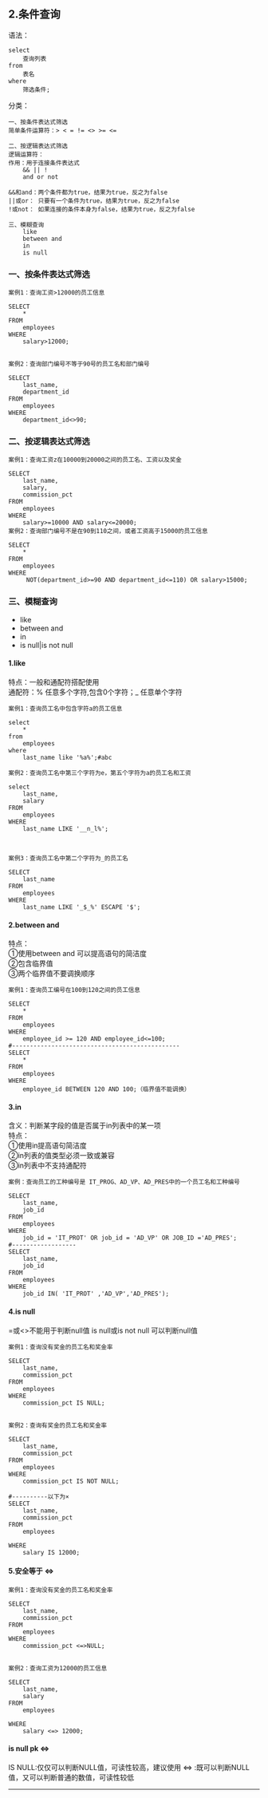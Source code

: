 ## 2.条件查询

语法：

	select 
		查询列表
	from
		表名
	where
		筛选条件;

分类：

	一、按条件表达式筛选
	简单条件运算符：> < = != <> >= <=
	
	二、按逻辑表达式筛选
	逻辑运算符：
	作用：用于连接条件表达式
		&& || !
		and or not
		
	&&和and：两个条件都为true，结果为true，反之为false
	||或or： 只要有一个条件为true，结果为true，反之为false
	!或not： 如果连接的条件本身为false，结果为true，反之为false
	
	三、模糊查询
		like
		between and
		in
		is null
	

### 一、按条件表达式筛选

	案例1：查询工资>12000的员工信息

	SELECT 
		*
	FROM
		employees
	WHERE
		salary>12000;


	案例2：查询部门编号不等于90号的员工名和部门编号
	
	SELECT 
		last_name,
		department_id
	FROM
		employees
	WHERE
		department_id<>90;


### 二、按逻辑表达式筛选

	案例1：查询工资z在10000到20000之间的员工名、工资以及奖金
	
	SELECT
		last_name,
		salary,
		commission_pct
	FROM
		employees
	WHERE
		salary>=10000 AND salary<=20000;
	案例2：查询部门编号不是在90到110之间，或者工资高于15000的员工信息
	
	SELECT
		*
	FROM
		employees
	WHERE
		 NOT(department_id>=90 AND department_id<=110) OR salary>15000;

### 三、模糊查询 

+ like
+ between and
+ in
+ is null|is not null

#### 1.like

特点：一般和通配符搭配使用  
通配符：% 任意多个字符,包含0个字符；_ 任意单个字符

	案例1：查询员工名中包含字符a的员工信息

	select 
		*
	from
		employees
	where
		last_name like '%a%';#abc

	案例2：查询员工名中第三个字符为e，第五个字符为a的员工名和工资
	
	select
		last_name,
		salary
	FROM
		employees
	WHERE
		last_name LIKE '__n_l%';



	案例3：查询员工名中第二个字符为_的员工名

	SELECT
		last_name
	FROM
		employees
	WHERE
		last_name LIKE '_$_%' ESCAPE '$';
	
#### 2.between and
特点：  
①使用between and 可以提高语句的简洁度  
②包含临界值  
③两个临界值不要调换顺序  

	案例1：查询员工编号在100到120之间的员工信息

	SELECT
		*
	FROM
		employees
	WHERE
		employee_id >= 120 AND employee_id<=100;
	#-----------------------------------------------
	SELECT
		*
	FROM
		employees
	WHERE
		employee_id BETWEEN 120 AND 100;（临界值不能调换）

#### 3.in

含义：判断某字段的值是否属于in列表中的某一项   
特点：   
	①使用in提高语句简洁度  
	②in列表的值类型必须一致或兼容  
	③in列表中不支持通配符  

	案例：查询员工的工种编号是 IT_PROG、AD_VP、AD_PRES中的一个员工名和工种编号

	SELECT
		last_name,
		job_id
	FROM
		employees
	WHERE
		job_id = 'IT_PROT' OR job_id = 'AD_VP' OR JOB_ID ='AD_PRES';
	#------------------
	SELECT
		last_name,
		job_id
	FROM
		employees
	WHERE
		job_id IN( 'IT_PROT' ,'AD_VP','AD_PRES');


#### 4.is null

=或<>不能用于判断null值
is null或is not null 可以判断null值

	案例1：查询没有奖金的员工名和奖金率
	
	SELECT
		last_name,
		commission_pct
	FROM
		employees
	WHERE
		commission_pct IS NULL;


	案例2：查询有奖金的员工名和奖金率
	
	SELECT
		last_name,
		commission_pct
	FROM
		employees
	WHERE
		commission_pct IS NOT NULL;

	#----------以下为×
	SELECT
		last_name,
		commission_pct
	FROM
		employees

	WHERE 
		salary IS 12000;
	
	
#### 5.安全等于  <=>

	案例1：查询没有奖金的员工名和奖金率
	
	SELECT
		last_name,
		commission_pct
	FROM
		employees
	WHERE
		commission_pct <=>NULL;


	案例2：查询工资为12000的员工信息
	
	SELECT
		last_name,
		salary
	FROM
		employees

	WHERE 
		salary <=> 12000;
	

#### is null pk <=>

IS NULL:仅仅可以判断NULL值，可读性较高，建议使用
<=>    :既可以判断NULL值，又可以判断普通的数值，可读性较低

---



